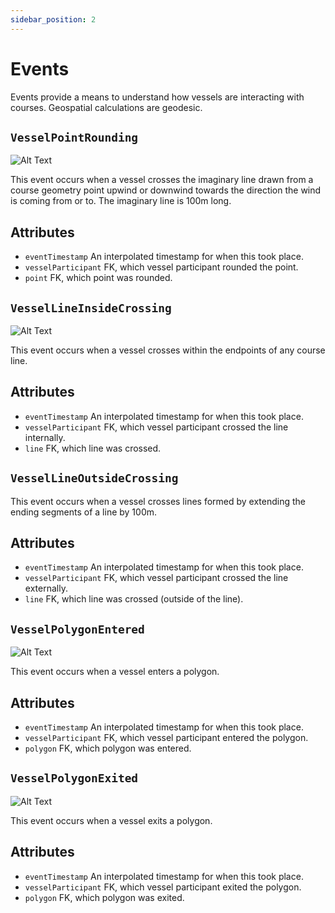 ```yaml
---
sidebar_position: 2
---
```


# Events

Events provide a means to understand how vessels are interacting with courses. Geospatial calculations are geodesic. 

## `VesselPointRounding`

![Alt Text](/img/rounding.gif)

This event occurs when a vessel crosses the imaginary line drawn from a course geometry point upwind or downwind towards the direction the wind is coming from or to.
The imaginary line is 100m long. 

## Attributes
- `eventTimestamp` An interpolated timestamp for when this took place.
- `vesselParticipant` FK, which vessel participant rounded the point.
- `point` FK, which point was rounded. 

## `VesselLineInsideCrossing`

![Alt Text](/img/line-interaction.gif)

This event occurs when a vessel crosses within the endpoints of any course line.

## Attributes
- `eventTimestamp` An interpolated timestamp for when this took place.
- `vesselParticipant` FK, which vessel participant crossed the line internally.
- `line` FK, which line was crossed. 

## `VesselLineOutsideCrossing`
This event occurs when a vessel crosses lines formed by extending the ending segments of a line by 100m. 

## Attributes
- `eventTimestamp` An interpolated timestamp for when this took place.
- `vesselParticipant` FK, which vessel participant crossed the line externally.
- `line` FK, which line was crossed (outside of the line). 

## `VesselPolygonEntered`

![Alt Text](/img/polygon-intersection.gif)

This event occurs when a vessel enters a polygon. 

## Attributes
- `eventTimestamp` An interpolated timestamp for when this took place.
- `vesselParticipant` FK, which vessel participant entered the polygon.
- `polygon` FK, which polygon was entered.

## `VesselPolygonExited`

![Alt Text](/img/box.gif)

This event occurs when a vessel exits a polygon. 

## Attributes
- `eventTimestamp` An interpolated timestamp for when this took place.
- `vesselParticipant` FK, which vessel participant exited the polygon.
- `polygon` FK, which polygon was exited.

